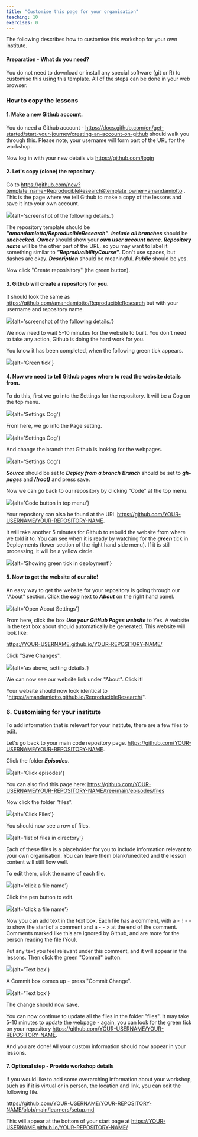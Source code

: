 ```yaml
---
title: "Customise this page for your organisation"
teaching: 10
exercises: 0
---
```


The following describes how to customise this workshop for your own institute.

#### Preparation - What do you need?

You do not need to download or install any special software (git or R) to customise this using this template. All of the steps can be done in your web browser. 



### How to copy the lessons


#### 1. Make a new Github account. 

You do need a Github account - https://docs.github.com/en/get-started/start-your-journey/creating-an-account-on-github should walk you through this. Please note, your username will form part of the URL for the workshop.

Now log in with your new details via https://github.com/login



#### 2. Let's copy (clone) the repository. 

Go to https://github.com/new?template_name=ReproducibleResearch&template_owner=amandamiotto . This is the page where we tell Github to make a copy of the lessons and save it into your own account. 

![](episodes/fig/CreateNew.png){alt='screenshot of the following details.'}


The repository template should be ***"amandamiotto/ReproducibleResearch"***.
***Include all branches*** should be ***unchecked***. 
***Owner*** should show your ***own user account name***.
***Repository name*** will be the other part of the URL, so you may want to label it something similar to ***"ReproducibilityCourse"***. Don't use spaces, but dashes are okay.
***Description*** should be meaningful.
***Public*** should be yes.

Now click "Create reposisitory" (the green button).


#### 3. Github will create a repository for you. 

It should look the same as https://github.com/amandamiotto/ReproducibleResearch but with your username and repository name.

![](episodes/fig/FullSite.png){alt='screenshot of the following details.'}

We now need to wait 5-10 minutes for the website to built. You don't need to take any action, Github is doing the hard work for you.

You know it has been completed, when the following green tick appears.

![](episodes/fig/GreenTick.png){alt='Green tick'}

#### 4. Now we need to tell Github pages where to read the website details from. 

To do this, first we go into the Settings for the repository. It will be a Cog on the top menu.

![](episodes/fig/RepoSettings.png){alt='Settings Cog'}

From here, we go into the Page setting.

![](episodes/fig/SettingsPages.png){alt='Settings Cog'}

And change the branch that Github is looking for the webpages.

![](episodes/fig/SetBranch.png){alt='Settings Cog'}

***Source*** should be set to ***Deploy from a branch***
***Branch*** should be set to ***gh-pages*** and ***/(root)*** and press save.

Now we can go back to our repository by clicking "Code" at the top menu.

![](episodes/fig/EndStep1.png){alt='Code button in top menu'}

Your repository can also be found at the URL https://github.com/YOUR-USERNAME/YOUR-REPOSITORY-NAME.

It will take another 5 minutes for Github to rebuild the website from where we told it to. You can see when it is ready by watching for the ***green*** tick in Deployments (lower section of the right hand side menu). If it is still processing, it will be a yellow circle.

![](episodes/fig/Deployment.png){alt='Showing green tick in deployment'}


#### 5. Now to get the website of our site!

An easy way to get the website for your repository is going through our "About" section. Click the ***cog*** next to ***About*** on the right hand panel.

![](episodes/fig/IntoSettings.png){alt='Open About Settings'}

From here, click the box ***Use your GitHub Pages website*** to Yes. A website in the text box about should automatically be generated. This website will look like:

https://YOUR-USERNAME.github.io/YOUR-REPOSITORY-NAME/

Click "Save Changes".

![](episodes/fig/SetWebsiteURL.png){alt='as above, setting details.'}

We can now see our website link under "About". Click it!

Your website should now look identical to "https://amandamiotto.github.io/ReproducibleResearch/".


### 6. Customising for your institute

To add information that is relevant for your institute, there are a few files to edit. 

Let's go back to your main code repository page. 
https://github.com/YOUR-USERNAME/YOUR-REPOSITORY-NAME.

Click the folder ***Episodes***.

![](episodes/fig/episodes.png){alt='Click episodes'}

You can also find this page here: https://github.com/YOUR-USERNAME/YOUR-REPOSITORY-NAME/tree/main/episodes/files

Now click the folder "files".

![](episodes/fig/FilesEdit.png){alt='Click Files'}

You should now see a row of files.

![](episodes/fig/AllFilesToEdit.png){alt='list of files in directory'}

Each of these files is a placeholder for you to include information relevant to your own organisation. You can leave them blank/unedited and the lesson content will still flow well.

To edit them, click the name of each file.

![](episodes/fig/SelectEditF.png){alt='click a file name'}

Click the pen button to edit.

![](episodes/fig/pen.png){alt='click a file name'}

Now you can add text in the text box. Each file has a comment, with a < ! - - to show the start of a comment and a - - > at the end of the comment. Comments marked like this are ignored by Github, and are more for the person reading the file (You).

Put any text you feel relevant under this comment, and it will appear in the lessons. Then click the green "Commit" button.

![](episodes/fig/Commit.png){alt='Text box'}

A Commit box comes up - press "Commit Change".

![](episodes/fig/CommitChange.png){alt='Text box'}

The change should now save. 

You can now continue to update all the files in the folder "files". It may take 5-10 minutes to update the webpage - again, you can look for the green tick on your repository https://github.com/YOUR-USERNAME/YOUR-REPOSITORY-NAME.

And you are done! All your custom information should now appear in your lessons.

#### 7. Optional step - Provide workshop details

If you would like to add some overarching information about your workshop, such as if it is virtual or in person, the location and link, you can edit the following file.

https://github.com/YOUR-USERNAME/YOUR-REPOSITORY-NAME/blob/main/learners/setup.md

This will appear at the bottom of your start page at https://YOUR-USERNAME.github.io/YOUR-REPOSITORY-NAME/

